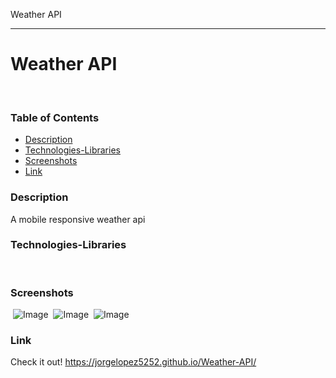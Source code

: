 Weather API


-----------------------------------------------
# Weather API
​
### Table of Contents
- [Description](#Description)
- [Technologies-Libraries](#Technologies-Libraries)
- [Screenshots](#Screenshots)
- [Link](#Link)
​
### Description
A mobile responsive weather api
### Technologies-Libraries

​
### Screenshots
​
![Image](assets/images/Capture.png)
​
![Image](assets/images/Capture.png)
​
![Image](assets/images/Capture3.png)
### Link
Check it out! 
https://jorgelopez5252.github.io/Weather-API/
